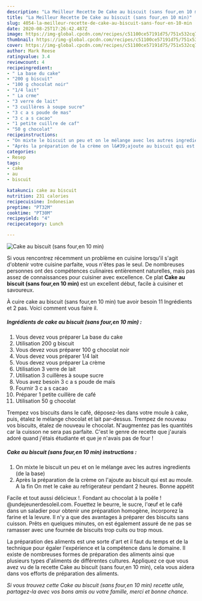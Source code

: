 ```yaml
---
description: "La Meilleur Recette De Cake au biscuit (sans four,en 10 min)"
title: "La Meilleur Recette De Cake au biscuit (sans four,en 10 min)"
slug: 4054-la-meilleur-recette-de-cake-au-biscuit-sans-four-en-10-min
date: 2020-08-25T17:26:42.487Z
image: https://img-global.cpcdn.com/recipes/c51100ce57191d75/751x532cq70/cake-au-biscuit-sans-fouren-10-min-photo-principale-de-la-recette.jpg
thumbnail: https://img-global.cpcdn.com/recipes/c51100ce57191d75/751x532cq70/cake-au-biscuit-sans-fouren-10-min-photo-principale-de-la-recette.jpg
cover: https://img-global.cpcdn.com/recipes/c51100ce57191d75/751x532cq70/cake-au-biscuit-sans-fouren-10-min-photo-principale-de-la-recette.jpg
author: Mark Reese
ratingvalue: 3.4
reviewcount: 4
recipeingredient:
- " La base du cake"
- "200 g biscuit"
- "100 g chocolat noir"
- "1/4 lait"
- " La crme"
- "3 verre de lait"
- "3 cuillères à soupe sucre"
- "3 c a s poude de mas"
- "3 c a s cacao"
- "1 petite cuillre de caf"
- "50 g chocolat"
recipeinstructions:
- "On mixte le biscuit un peu et on le mélange avec les autres ingredients (de la base)"
- "Après la préparation de la crème on l&#39;ajoute au biscuit qui est au moule. A la fin On met le cake au refrigerateur pendant 2 heures. Bonne appétit"
categories:
- Resep
tags:
- cake
- au
- biscuit

katakunci: cake au biscuit 
nutrition: 231 calories
recipecuisine: Indonesian
preptime: "PT32M"
cooktime: "PT30M"
recipeyield: "4"
recipecategory: Lunch

---
```



![Cake au biscuit (sans four,en 10 min)](https://img-global.cpcdn.com/recipes/c51100ce57191d75/751x532cq70/cake-au-biscuit-sans-fouren-10-min-photo-principale-de-la-recette.jpg)

Si vous rencontrez récemment un problème en cuisine lorsqu'il s'agit d'obtenir votre cuisine parfaite, vous n'êtes pas le seul. De nombreuses personnes ont des compétences culinaires entièrement naturelles, mais pas assez de connaissances pour cuisiner avec excellence. Ce plat <strong> Cake au biscuit (sans four,en 10 min) </strong> est un excellent début, facile à cuisiner et savoureux.

<!--inarticleads1-->

À cuire cake au biscuit (sans four,en 10 min) tue avoir besoin 11 Ingrédients et 2 pas. Voici comment vous faire il.

##### Ingrédients de cake au biscuit (sans four,en 10 min) :

1. Vous devez vous préparer  La base du cake
1. Utilisation 200 g biscuit
1. Vous devez vous préparer 100 g chocolat noir
1. Vous devez vous préparer 1/4 lait
1. Vous devez vous préparer  La crème
1. Utilisation 3 verre de lait
1. Utilisation 3 cuillères à soupe sucre
1. Vous avez besoin 3 c a s poude de maïs
1. Fournir 3 c a s cacao
1. Préparer 1 petite cuillère de café
1. Utilisation 50 g chocolat


Trempez vos biscuits dans le café, déposez-les dans votre moule à cake, puis, étalez le mélange chocolat et lait par-dessus. Trempez de nouveau vos biscuits, étalez de nouveau le chocolat. N&#39;augmentez pas les quantités car la cuisson ne sera pas parfaite. C&#39;est le genre de recette que j&#39;aurais adoré quand j&#39;étais étudiante et que je n&#39;avais pas de four ! 

<!--inarticleads2-->

##### Cake au biscuit (sans four,en 10 min) instructions :

1. On mixte le biscuit un peu et on le mélange avec les autres ingredients (de la base)
1. Après la préparation de la crème on l&#39;ajoute au biscuit qui est au moule. A la fin On met le cake au refrigerateur pendant 2 heures. Bonne appétit


Facile et tout aussi délicieux !. Fondant au chocolat à la poêle ! @undejeunerdesoleil.com. Fouettez le beurre, le sucre, l&#39;œuf et le café dans un saladier pour obtenir une préparation homogène, incorporez la farine et la levure. Il n&#39;y a que des avantages à préparer des biscuits sans cuisson. Prêts en quelques minutes, on est également assuré de ne pas se ramasser avec une fournée de biscuits trop cuits ou trop mous. 

<!--inarticleads1-->

<p>
La préparation des aliments est une sorte d'art et il faut du temps et de la technique pour égaler l'expérience et la compétence dans le domaine. Il existe de nombreuses formes de préparation des aliments ainsi que plusieurs types d'aliments de différentes cultures. Appliquez ce que vous avez vu de la recette Cake au biscuit (sans four,en 10 min), cela vous aidera dans vos efforts de préparation des aliments.
</p>

<p>
<i>Si vous trouvez cette Cake au biscuit (sans four,en 10 min) recette utile, partagez-la avec vos bons amis ou votre famille, merci et bonne chance.</i>
</p>
